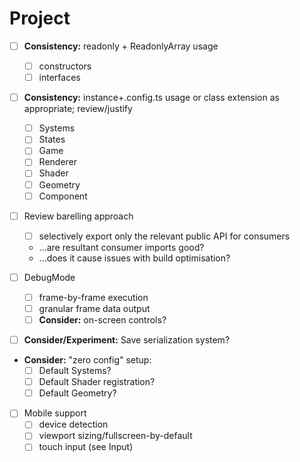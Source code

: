 # Project

- [ ] **Consistency:** readonly + ReadonlyArray usage
    - [ ] constructors
    - [ ] interfaces

- [ ] **Consistency:** instance+.config.ts usage or class extension as appropriate; review/justify
    - [ ] Systems
    - [ ] States
    - [ ] Game
    - [ ] Renderer
    - [ ] Shader
    - [ ] Geometry
    - [ ] Component

- [ ] Review barelling approach
    - [ ] selectively export only the relevant public API for consumers
    - ...are resultant consumer imports good?
    - ...does it cause issues with build optimisation?

- [ ] DebugMode
    - [ ] frame-by-frame execution
    - [ ] granular frame data output
    - [ ] **Consider:** on-screen controls?

- [ ] **Consider/Experiment:** Save serialization system?

- **Consider:** "zero config" setup:
    - [ ] Default Systems?
    - [ ] Default Shader registration?
    - [ ] Default Geometry?

- [ ] Mobile support
    - [ ] device detection
    - [ ] viewport sizing/fullscreen-by-default
    - [ ] touch input (see Input)

